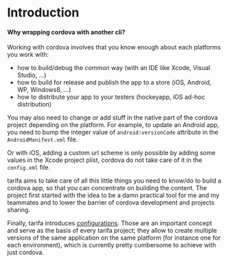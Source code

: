 # Introduction
#### Why wrapping cordova with another cli?

Working with cordova involves that you know enough about each platforms you work with:

* how to build/debug the *common* way (with an IDE like Xcode, Visual Studio, ...)
* how to build for release and publish the app to a store (iOS, Android, WP, Windows8, ...)
* how to distribute your app to your testers (hockeyapp, iOS ad-hoc distribution)

You may also need to change or add stuff in the native part of the cordova project
depending on the platform. For example, to update an Android app, you need to
bump the integer value of `android:versionCode` attribute in the `AndroidManifest.xml` file.

Or with iOS, adding a custom url scheme is only possible by adding some values
in the Xcode project plist, cordova do not take care of it in the `config.xml` file.

tarifa aims to take care of all this little things you need to know/do to build
a cordova app, so that you can concentrate on building the content. The project
first started with the idea to be a damn practical tool for me and my teammates
and to lower the barrier of cordova development and projects sharing.

Finally, tarifa introduces [configurations](../configuration/index.md). Those are
an important concept and serve as the basis of every tarifa project; they allow
to create multiple versions of the same application on the same platform (for
instance one for each environment), which is currently pretty cumbersome to
achieve with just cordova.
